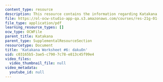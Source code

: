 ```yaml
---
content_type: resource
description: This resource contains the information regarding Katakana.
file: https://ol-ocw-studio-app-qa.s3.amazonaws.com/courses/res-21g-01-kana-spring-2010/c03165b53ae5c7907c78e813c45f99e4_MITRES_21G_01S10_k6.pdf
file_type: application/pdf
learning_resource_types: []
ocw_type: OCWFile
parent_title: Katakana
parent_type: SupplementalResourceSection
resourcetype: Document
title: 'Katakana Worksheet #6: dakuOn'
uid: c03165b5-3ae5-c790-7c78-e813c45f99e4
video_files:
  video_thumbnail_file: null
video_metadata:
  youtube_id: null
---
```


